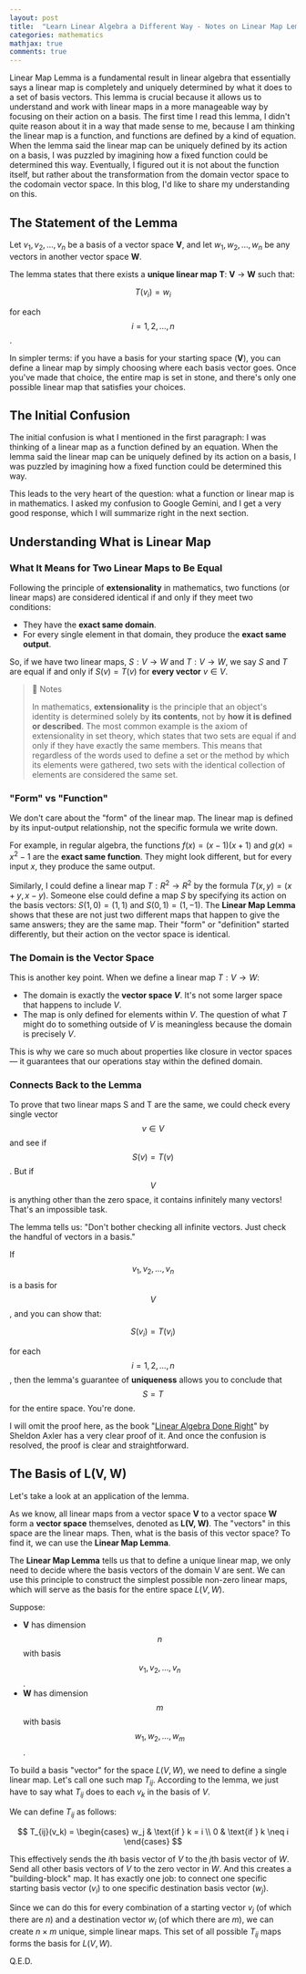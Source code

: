 ```yaml
---
layout: post
title:  "Learn Linear Algebra a Different Way - Notes on Linear Map Lemma"
categories: mathematics
mathjax: true
comments: true
---
```


Linear Map Lemma is a fundamental result in linear algebra that essentially says a linear map is completely and uniquely determined by what it does to a set of basis vectors. This lemma is crucial because it allows us to understand and work with linear maps in a more manageable way by focusing on their action on a basis. The first time I read this lemma, I didn't quite reason about it in a way that made sense to me, because I am thinking the linear map is a function, and functions are defined by a kind of equation. When the lemma said the linear map can be uniquely defined by its action on a basis, I was puzzled by imagining how a fixed function could be determined this way. Eventually, I figured out it is not about the function itself, but rather about the transformation from the domain vector space to the codomain vector space. In this blog, I'd like to share my understanding on this.

## The Statement of the Lemma
Let ${v_1, v_2, ..., v_n}$ be a basis of a vector space **V**, and let ${w_1, w_2, ..., w_n}$ be any vectors in another vector space **W**.

The lemma states that there exists a **unique linear map** **T**: **V** → **W** such that:

$$T(v_i) = w_i$$

for each $$i = 1, 2, ..., n$$.

In simpler terms: if you have a basis for your starting space (**V**), you can define a linear map by simply choosing where each basis vector goes. Once you've made that choice, the entire map is set in stone, and there's only one possible linear map that satisfies your choices.

## The Initial Confusion
The initial confusion is what I mentioned in the first paragraph: I was thinking of a linear map as a function defined by an equation. When the lemma said the linear map can be uniquely defined by its action on a basis, I was puzzled by imagining how a fixed function could be determined this way.

This leads to the very heart of the question: what a function or linear map is in mathematics. I asked my confusion to Google Gemini, and I get a very good response, which I will summarize right in the next section.

## Understanding What is Linear Map
### What It Means for Two Linear Maps to Be Equal
Following the principle of **extensionality** in mathematics, two functions (or linear maps) are considered identical if and only if they meet two conditions:
* They have the **exact same domain**.
* For every single element in that domain, they produce the **exact same output**.

So, if we have two linear maps, $S: V \to W$ and $T: V \to W$, we say $S$ and $T$ are equal if and only if $S(v) = T(v)$ for **every vector** $v \in V$.

> 📝 Notes
>
> In mathematics, **extensionality** is the principle that an object's identity is determined solely by **its contents**, not by **how it is defined or described**. The most common example is the axiom of extensionality in set theory, which states that two sets are equal if and only if they have exactly the same members. This means that regardless of the words used to define a set or the method by which its elements were gathered, two sets with the identical collection of elements are considered the same set.

### "Form" vs "Function"
We don't care about the "form" of the linear map. The linear map is defined by its input-output relationship, not the specific formula we write down.

For example, in regular algebra, the functions $f(x)=(x−1)(x+1)$ and $g(x)=x^2−1$ are the **exact same function**. They might look different, but for every input $x$, they produce the same output.

Similarly, I could define a linear map $T:R^2 \to R^2$ by the formula $T(x,y)=(x+y,x−y)$. Someone else could define a map $S$ by specifying its action on the basis vectors: $S(1,0)=(1,1)$ and $S(0,1)=(1,−1)$. The **Linear Map Lemma** shows that these are not just two different maps that happen to give the same answers; they are the same map. Their "form" or "definition" started differently, but their action on the vector space is identical.

### The Domain is the Vector Space
This is another key point. When we define a linear map $T:V \to W$:
* The domain is exactly the **vector space $V$**. It's not some larger space that happens to include $V$.
* The map is only defined for elements within $V$. The question of what $T$ might do to something outside of $V$ is meaningless because the domain is precisely $V$.

This is why we care so much about properties like closure in vector spaces — it guarantees that our operations stay within the defined domain.

### Connects Back to the Lemma
To prove that two linear maps S and T are the same, we could check every single vector $$v \in V$$ and see if $$S(v)=T(v)$$. But if $$V$$ is anything other than the zero space, it contains infinitely many vectors! That's an impossible task.

The lemma tells us: "Don't bother checking all infinite vectors. Just check the handful of vectors in a basis."

If $$v_1, v_2, \ldots, v_n$$ is a basis for $$V$$, and you can show that:

$$S(v_i) = T(v_i)$$

for each $$i = 1, 2, \ldots, n$$, then the lemma's guarantee of **uniqueness** allows you to conclude that $$S = T$$ for the entire space. You're done.

I will omit the proof here, as the book "[Linear Algebra Done Right](https://linear.axler.net/LADR4e.pdf)" by Sheldon Axler has a very clear proof of it. And once the confusion is resolved, the proof is clear and straightforward.

## The Basis of L(V, W)
Let's take a look at an application of the lemma.

As we know, all linear maps from a vector space **V** to a vector space **W** form a **vector space** themselves, denoted as **L(V, W)**. The "vectors" in this space are the linear maps. Then, what is the basis of this vector space?
To find it, we can use the **Linear Map Lemma**.

The **Linear Map Lemma** tells us that to define a unique linear map, we only need to decide where the basis vectors of the domain V are sent. We can use this principle to construct the simplest possible non-zero linear maps, which will serve as the basis for the entire space $L(V,W)$.

Suppose:
* **V** has dimension $$n$$ with basis $${v_1, v_2, \ldots, v_n}$$.
* **W** has dimension $$m$$ with basis $${w_1, w_2, \ldots, w_m}$$.

To build a basis "vector" for the space $L(V,W)$, we need to define a single linear map. Let's call one such map $T_{ij}$. According to the lemma, we just have to say what $T_{ij}$ does to each $v_k$ in the basis of $V$.

We can define $T_{ij}$ as follows:

$$
T_{ij}(v_k) = \begin{cases}
w_j & \text{if } k = i \\
0 & \text{if } k \neq i
\end{cases}
$$

This effectively sends the $i$th basis vector of $V$ to the $j$th basis vector of $W$. Send all other basis vectors of $V$ to the zero vector in $W$. And this creates a "building-block" map. It has exactly one job: to connect one specific starting basis vector ($v_i$) to one specific destination basis vector ($w_j$).

Since we can do this for every combination of a starting vector $v_j$ (of which there are $n$) and a destination vector $w_i$ (of which there are $m$), we can create $n \times m$ unique, simple linear maps. This set of all possible $T_{ij}$ maps forms the basis for $L(V, W)$.

Q.E.D.